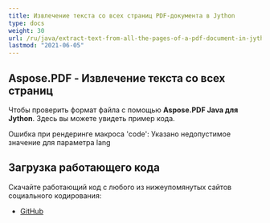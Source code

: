 ```yaml
---
title: Извлечение текста со всех страниц PDF-документа в Jython
type: docs
weight: 30
url: /ru/java/extract-text-from-all-the-pages-of-a-pdf-document-in-jython/
lastmod: "2021-06-05"
---
```


## Aspose.PDF - Извлечение текста со всех страниц

Чтобы проверить формат файла с помощью **Aspose.PDF Java для Jython**. Здесь вы можете увидеть пример кода.

Ошибка при рендеринге макроса 'code': Указано недопустимое значение для параметра lang

## Загрузка работающего кода

Скачайте работающий код с любого из нижеупомянутых сайтов социального кодирования:

- [GitHub](https://github.com/aspose-pdf/Aspose.PDF-for-Java/releases)
